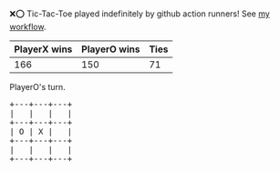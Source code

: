 :x::o: Tic-Tac-Toe played indefinitely by github action runners! See [my workflow](.github/workflows/play.yaml).

|PlayerX wins|PlayerO wins|Ties|
|-|-|-|
|166|150|71|

PlayerO's turn.

<pre>
+---+---+---+
|   |   |   |
+---+---+---+
| O | X |   |
+---+---+---+
|   |   |   |
+---+---+---+
</pre>
